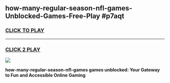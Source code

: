 
## how-many-regular-season-nfl-games-Unblocked-Games-Free-Play #p7aqt
<h3>
<a href="https://us.freeplayer.one?title=how-many-regular-season-nfl-games&ref=9M">CLICK TO PLAY</a></h3>
<hr>

<h3>
<a href="https://us.freeplayer.one?title=how-many-regular-season-nfl-games&ref=9M">CLICK 2 PLAY</a>
  
</h3>

<a href="https://us.freeplayer.one?title=how-many-regular-season-nfl-games&ref=9M"><img src="https://clearcache.store/games.png"></a>


**how-many-regular-season-nfl-games games unblocked: Your Gateway to Fun and Accessible Online Gaming**
